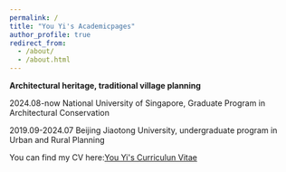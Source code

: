 ```yaml
---
permalink: /
title: "You Yi's Academicpages"
author_profile: true
redirect_from: 
  - /about/
  - /about.html
---
```


**Architectural heritage, traditional village planning**

2024.08-now      National University of Singapore, Graduate Program in Architectural Conservation

2019.09-2024.07  Beijing Jiaotong University, undergraduate program in Urban and Rural Planning

You can find my CV here:[You Yi's Curriculun Vitae](../assets/Curriculum_Vitar.pdf)
